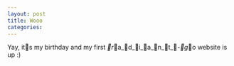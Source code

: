 ```yaml
---
layout: post
title: Wooo
categories: 
---
```

Yay, its my birthday and my first _r_a_d_i_a_n_t_-_g_o website is up :)
